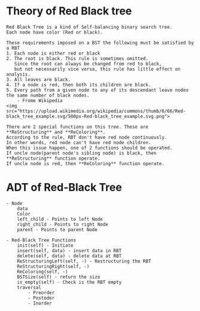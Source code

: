# Theory of Red Black tree
    Red Black Tree is a kind of Self-balancing binary search tree.
    Each node have color (Red or black). 

    These requirements imposed on a BST the following must be satisfied by a RBT
    1. Each node is either red or black
    2. The root is black. This rule is sometimes omitted. 
       Since the root can always be changed from red to black, 
       but not necessarily vice versa, this rule has little effect on analysis.
    3. All leaves are black.
    4. If a node is red, then both its children are black.
    5. Every path from a given node to any of its descendant leave nodes the same number of black nodes.
        - Frome Wikipedia
    <img src="https://upload.wikimedia.org/wikipedia/commons/thumb/6/66/Red-black_tree_example.svg/500px-Red-black_tree_example.svg.png">

    There are 2 special functions on this tree. These are **ReStructuring** and **ReColoring**.
    According to the rule, RBT don't have red node continuously. 
    In other words, red node can't have red node children.
    When this issue happen, one of 2 functions should be operated.
    If uncle node(parent node's sibling node) is black, then **ReStructuring** function operate.
    If uncle node is red, then **ReColoring** function operate.

# ADT of Red-Black Tree
    - Node
        data
        Color
        left_child - Points to left Node
        right_child - Points to right Node
        parent - Points to parent Node

    - Red-Black Tree Functions
        init(self) - Initiate 
        insert(self, data) - insert data in RBT
        delete(self, data) - delete data at RBT
        ReStructuringLeft(self, -) - Restructuring the RBT
        ReStructuringRight(self, -)
        ReColoring(self, -)
        BSTSize(self) - return the size
        is_empty(self) - Check is the RBT empty
        traversal
            - Preorder
            - Postoder
            - Inorder
